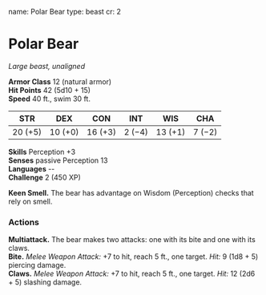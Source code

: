 name: Polar Bear
type: beast
cr: 2

# Polar Bear 
_Large beast, unaligned_

**Armor Class** 12 (natural armor)    
**Hit Points** 42 (5d10 + 15)    
**Speed** 40 ft., swim 30 ft. 

| STR     | DEX     | CON     | INT     | WIS     | CHA     |
|---------|---------|---------|---------|---------|---------|
| 20 (+5) | 10 (+0) | 16 (+3) | 2 (−4)  | 13 (+1) | 7 (−2)  |  

**Skills** Perception +3    
**Senses** passive Perception 13    
**Languages** --    
**Challenge** 2 (450 XP) 

**Keen Smell.** The bear has advantage on Wisdom (Perception) checks that rely on smell. 

### Actions 
**Multiattack.** The bear makes two attacks: one with its bite and one with its claws.    
**Bite.** _Melee Weapon Attack:_ +7 to hit, reach 5 ft., one target. _Hit:_ 9 (1d8 + 5) piercing damage.    
**Claws.** _Melee Weapon Attack:_ +7 to hit, reach 5 ft., one target. _Hit:_ 12 (2d6 + 5) slashing damage. 